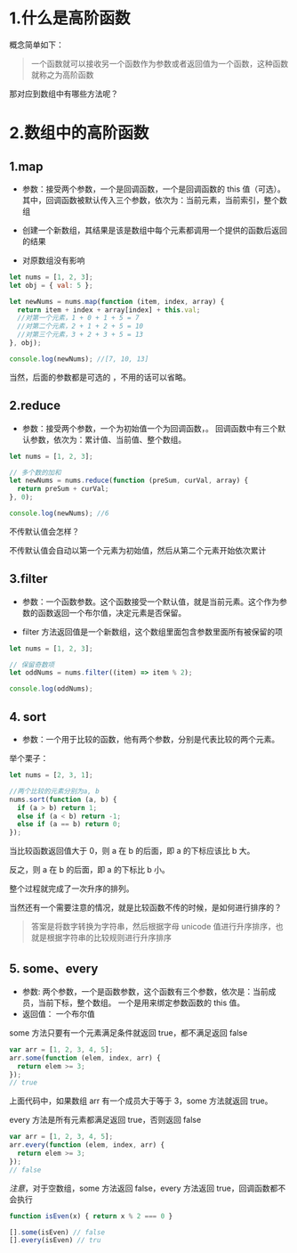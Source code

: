 # 1.什么是高阶函数

概念简单如下：

> 一个函数就可以接收另一个函数作为参数或者返回值为一个函数，这种函数就称之为高阶函数

那对应到数组中有哪些方法呢？

# 2.数组中的高阶函数

## 1.map

- 参数：接受两个参数，一个是回调函数，一个是回调函数的 this 值（可选）。
  其中，回调函数被默认传入三个参数，依次为：当前元素，当前索引，整个数组

- 创建一个新数组，其结果是该是数组中每个元素都调用一个提供的函数后返回的结果

- 对原数组没有影响

```js
let nums = [1, 2, 3];
let obj = { val: 5 };

let newNums = nums.map(function (item, index, array) {
  return item + index + array[index] + this.val;
  //对第一个元素，1 + 0 + 1 + 5 = 7
  //对第二个元素，2 + 1 + 2 + 5 = 10
  //对第三个元素，3 + 2 + 3 + 5 = 13
}, obj);

console.log(newNums); //[7, 10, 13]
```

当然，后面的参数都是可选的 ，不用的话可以省略。

## 2.reduce

- 参数：接受两个参数，一个为初始值一个为回调函数，。
  回调函数中有三个默认参数，依次为：累计值、当前值、整个数组。

```js
let nums = [1, 2, 3];

// 多个数的加和
let newNums = nums.reduce(function (preSum, curVal, array) {
  return preSum + curVal;
}, 0);

console.log(newNums); //6
```

不传默认值会怎样？

不传默认值会自动以第一个元素为初始值，然后从第二个元素开始依次累计

## 3.filter

- 参数：一个函数参数。这个函数接受一个默认值，就是当前元素。这个作为参数的函数返回一个布尔值，决定元素是否保留。

- filter 方法返回值是一个新数组，这个数组里面包含参数里面所有被保留的项

```js
let nums = [1, 2, 3];

// 保留奇数项
let oddNums = nums.filter((item) => item % 2);

console.log(oddNums);
```

## 4. sort

- 参数：一个用于比较的函数，他有两个参数，分别是代表比较的两个元素。

举个栗子：

```js
let nums = [2, 3, 1];

//两个比较的元素分别为a, b
nums.sort(function (a, b) {
  if (a > b) return 1;
  else if (a < b) return -1;
  else if (a == b) return 0;
});
```

当比较函数返回值大于 0，则 a 在 b 的后面，即 a 的下标应该比 b 大。

反之，则 a 在 b 的后面，即 a 的下标比 b 小。

整个过程就完成了一次升序的排列。

当然还有一个需要注意的情况，就是比较函数不传的时候，是如何进行排序的？

> 答案是将数字转换为字符串，然后根据字母 unicode 值进行升序排序，也就是根据字符串的比较规则进行升序排序

## 5. some、every

- 参数: 两个参数，一个是函数参数，这个函数有三个参数，依次是：当前成员，当前下标，整个数组。 一个是用来绑定参数函数的 this 值。
- 返回值： 一个布尔值

some 方法只要有一个元素满足条件就返回 true，都不满足返回 false

```js
var arr = [1, 2, 3, 4, 5];
arr.some(function (elem, index, arr) {
  return elem >= 3;
});
// true
```

上面代码中，如果数组 arr 有一个成员大于等于 3，some 方法就返回 true。

every 方法是所有元素都满足返回 true，否则返回 false

```js
var arr = [1, 2, 3, 4, 5];
arr.every(function (elem, index, arr) {
  return elem >= 3;
});
// false
```

_注意_，对于空数组，some 方法返回 false，every 方法返回 true，回调函数都不会执行

```js
function isEven(x) { return x % 2 === 0 }

[].some(isEven) // false
[].every(isEven) // tru
```
